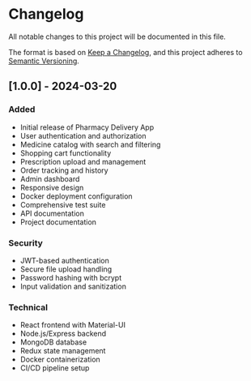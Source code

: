 # Changelog

All notable changes to this project will be documented in this file.

The format is based on [Keep a Changelog](https://keepachangelog.com/en/1.0.0/),
and this project adheres to [Semantic Versioning](https://semver.org/spec/v2.0.0.html).

## [1.0.0] - 2024-03-20

### Added
- Initial release of Pharmacy Delivery App
- User authentication and authorization
- Medicine catalog with search and filtering
- Shopping cart functionality
- Prescription upload and management
- Order tracking and history
- Admin dashboard
- Responsive design
- Docker deployment configuration
- Comprehensive test suite
- API documentation
- Project documentation

### Security
- JWT-based authentication
- Secure file upload handling
- Password hashing with bcrypt
- Input validation and sanitization

### Technical
- React frontend with Material-UI
- Node.js/Express backend
- MongoDB database
- Redux state management
- Docker containerization
- CI/CD pipeline setup 